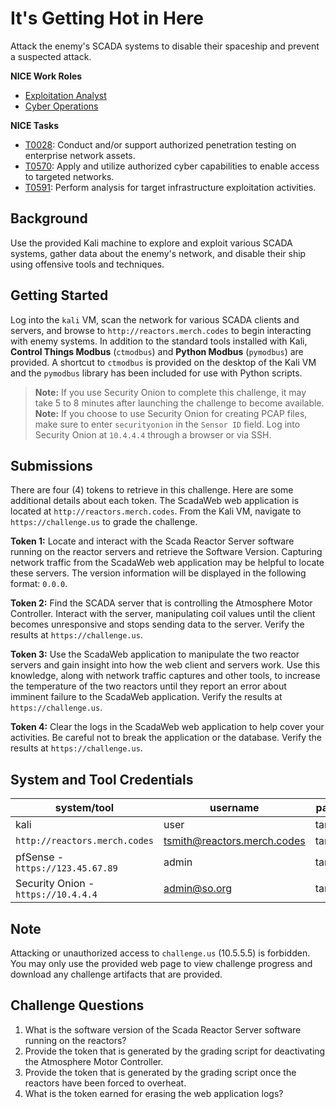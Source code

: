 # It's Getting Hot in Here

Attack the enemy's SCADA systems to disable their spaceship and prevent a suspected attack.

**NICE Work Roles**

- [Exploitation Analyst](https://niccs.cisa.gov/workforce-development/nice-framework/)
- [Cyber Operations](https://niccs.cisa.gov/workforce-development/nice-framework/)

**NICE Tasks**

- [T0028](https://niccs.cisa.gov/workforce-development/nice-framework/): Conduct and/or support authorized penetration testing on enterprise network assets.
- [T0570](https://niccs.cisa.gov/workforce-development/nice-framework/): Apply and utilize authorized cyber capabilities to enable access to targeted networks.
- [T0591](https://niccs.cisa.gov/workforce-development/nice-framework/): Perform analysis for target infrastructure exploitation activities.

## Background

Use the provided Kali machine to explore and exploit various SCADA systems, gather data about the enemy's network, and disable their ship using offensive tools and techniques.

## Getting Started

Log into the `kali` VM, scan the network for various SCADA clients and servers, and browse to `http://reactors.merch.codes` to begin interacting with enemy systems. In addition to the standard tools installed with Kali,  **Control Things Modbus** (`ctmodbus`) and **Python Modbus** (`pymodbus`) are provided. A shortcut to `ctmodbus` is provided on the desktop of the Kali VM and the `pymodbus` library has been included for use with Python scripts.

>**Note:** If you use Security Onion to complete this challenge, it may take 5 to 8 minutes after launching the challenge to become available.   
>**Note:** If you choose to use Security Onion for creating PCAP files, make sure to enter `securityonion` in the `Sensor ID` field. Log into Security Onion at `10.4.4.4` through a browser or via SSH.  

## Submissions

There are four (4) tokens to retrieve in this challenge. Here are some additional details about each token. The ScadaWeb web application is located at `http://reactors.merch.codes`. From the Kali VM, navigate to `https://challenge.us` to grade the challenge.

**Token 1:** Locate and interact with the Scada Reactor Server software running on the reactor servers and retrieve the Software Version. Capturing network traffic from the ScadaWeb web application may be helpful to locate these servers. The version information will be displayed in the following format: `0.0.0`. 

**Token 2:** Find the SCADA server that is controlling the Atmosphere Motor Controller. Interact with the server, manipulating coil values until the client becomes unresponsive and stops sending data to the server. Verify the results at `https://challenge.us`.

**Token 3:** Use the ScadaWeb application to manipulate the two reactor servers and gain insight into how the web client and servers work. Use this knowledge, along with network traffic captures and other tools, to increase the temperature of the two reactors until they report an error about imminent failure to the ScadaWeb application. Verify the results at `https://challenge.us`.

**Token 4:** Clear the logs in the ScadaWeb web application to help cover your activities. Be careful not to break the application or the database. Verify the results at `https://challenge.us`.

## System and Tool Credentials

| system/tool                         | username                   | password  |
|-------------------------------------|----------------------------|-----------|
| kali                                | user                       | tartans   |
| `http://reactors.merch.codes`       | tsmith@reactors.merch.codes | tartans   |
| pfSense - `https://123.45.67.89`    | admin                      | tartans   |
| Security Onion - `https://10.4.4.4` | admin@so.org               | tartans@1 |

## Note

Attacking or unauthorized access to `challenge.us` (10.5.5.5) is forbidden. You may only use the provided web page to view challenge progress and download any challenge artifacts that are provided.

## Challenge Questions

1. What is the software version of the Scada Reactor Server software running on the reactors?
2. Provide the token that is generated by the grading script for deactivating the Atmosphere Motor Controller.
3. Provide the token that is generated by the grading script once the reactors have been forced to overheat.
4. What is the token earned for erasing the web application logs?
